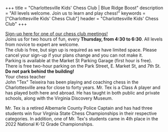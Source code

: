 +++
title = "Charlottesville Kids' Chess Club | Blue Ridge Boost"
description = "All levels welcome. Join us to learn and play chess!"
keywords = ["Charlottesville Kids' Chess Club"]
header = "Charlottesville Kids&#39; Chess Club"
+++

<div class="container">
    <div class="row  justify-content-center">
        <div class="col darknote">
            <a href="https://charlottesville-kids-chess-club.cheddarup.com">Sign-up here for one of our chess club meetings!</a>
        </div>
    </div>
    <div class="row">
        <div class="col">
            Joins us for two hours of fun, every <b>Thursday, from 4:30 to 6:30</b>. All levels from novice to expert are welcome. <br>
            The club is free, but sign up is required as we have limited space. Please cancel your sign-up if your plans change and you can not make it. <br>
            Parking is available at the Market St Parking Garage (first hour is free). There is free two-hour parking on the Park Street, E. Market St, and 7th St. <br>
            <b>Do not park behind the building!</b>
        </div>
    </div>
    <div class="row">
        <div class="col darknote">
            Your chess teacher
        </div>
    </div>
    <div class="row">
        <div class="col">
            John "Tex" Teixeira has been playing and coaching chess in the Charlottesville area for close to forty years. Mr. Tex is a Class A player and has played both here and abroad. He has taught in both public and private schools, along with the Virginia Discovery Museum.  <br>

Mr. Tex is a retired Albemarle County Police Captain and has had three students win four Virginia State Chess Championships in their respective categories. In addition, one of Mr. Tex's students came in 4th place in the 2022 National K-12 Grade Championships.
        </div>
    </div>
</div>
